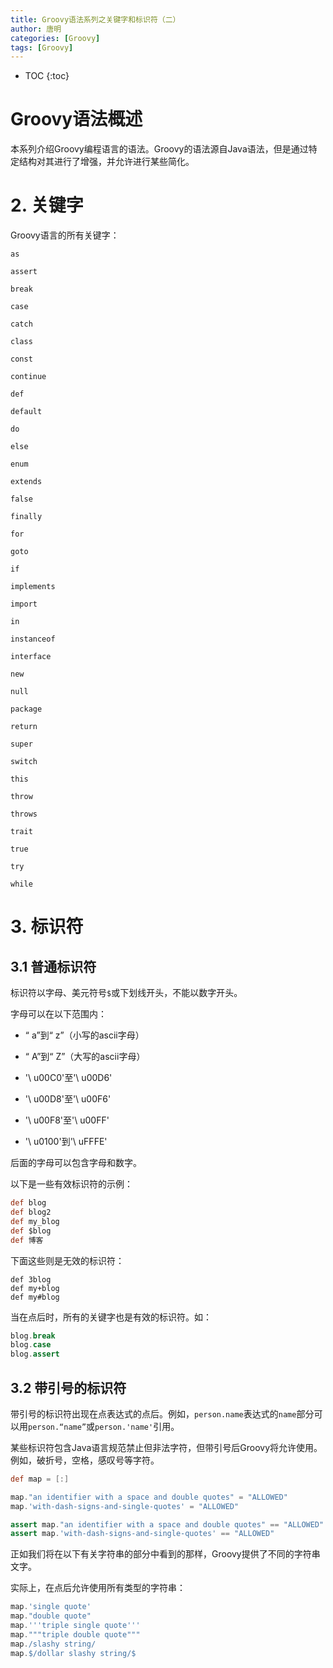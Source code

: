```yaml
---
title: Groovy语法系列之关键字和标识符（二）
author: 唐明
categories: [Groovy]
tags: [Groovy]
---
```

* TOC
{:toc}

# Groovy语法概述

本系列介绍Groovy编程语言的语法。Groovy的语法源自Java语法，但是通过特定结构对其进行了增强，并允许进行某些简化。

<!--以上为摘要内容-->

# 2. 关键字

Groovy语言的所有关键字：

```
as

assert

break

case

catch

class

const

continue

def

default

do

else

enum

extends

false

finally

for

goto

if

implements

import

in

instanceof

interface

new

null

package

return

super

switch

this

throw

throws

trait

true

try

while
```

# 3. 标识符

## 3.1 普通标识符

标识符以字母、美元符号`$`或下划线开头，不能以数字开头。

字母可以在以下范围内：

- “ a”到“ z”（小写的ascii字母）

- “ A”到“ Z”（大写的ascii字母）

- '\ u00C0'至'\ u00D6'

- '\ u00D8'至'\ u00F6'

- '\ u00F8'至'\ u00FF'

- '\ u0100'到'\ uFFFE'

后面的字母可以包含字母和数字。

以下是一些有效标识符的示例：

```groovy
def blog
def blog2
def my_blog
def $blog
def 博客

```

下面这些则是无效的标识符：

```
def 3blog
def my+blog
def my#blog

```

当在点后时，所有的关键字也是有效的标识符。如：

```groovy
blog.break
blog.case
blog.assert

```

## 3.2 带引号的标识符

带引号的标识符出现在点表达式的点后。例如，`person.name`表达式的`name`部分可以用`person.“name”`或`person.'name'`引用。

某些标识符包含Java语言规范禁止但非法字符，但带引号后Groovy将允许使用。例如，破折号，空格，感叹号等字符。

```groovy
def map = [:]

map."an identifier with a space and double quotes" = "ALLOWED"
map.'with-dash-signs-and-single-quotes' = "ALLOWED"

assert map."an identifier with a space and double quotes" == "ALLOWED"
assert map.'with-dash-signs-and-single-quotes' == "ALLOWED"
```

正如我们将在以下有关字符串的部分中看到的那样，Groovy提供了不同的字符串文字。 

实际上，在点后允许使用所有类型的字符串：

```groovy
map.'single quote'
map."double quote"
map.'''triple single quote'''
map."""triple double quote"""
map./slashy string/
map.$/dollar slashy string/$
```